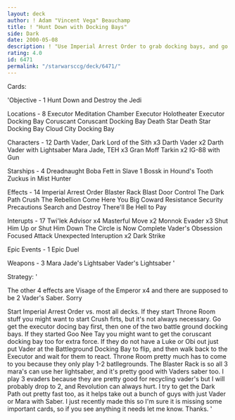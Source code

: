 ```yaml
---
layout: deck
author: ! Adam "Vincent Vega" Beauchamp
title: ! "Hunt Down with Docking Bays"
side: Dark
date: 2000-05-08
description: ! "Use Imperial Arrest Order to grab docking bays, and go for a turn 2-3 flip."
rating: 4.0
id: 6471
permalink: "/starwarsccg/deck/6471/"
---
```

Cards: 

'Objective - 1
Hunt Down and Destroy the Jedi

Locations - 8
Executor Meditation Chamber
Executor Holotheater
Executor Docking Bay
Coruscant
Coruscant Docking Bay
Death Star
Death Star Docking Bay
Cloud City Docking Bay

Characters - 12
Darth Vader, Dark Lord of the Sith x3
Darth Vader x2
Darth Vader with Lightsaber
Mara Jade, TEH x3
Gran Moff Tarkin x2
IG-88 with Gun

Starships - 4
Dreadnaught
Boba Fett in Slave 1
Bossk in Hound's Tooth
Zuckus in Mist Hunter

Effects - 14
Imperial Arrest Order
Blaster Rack
Blast Door Control
The Dark Path
Crush The Rebellion
Come Here You Big Coward
Resistance
Security Precautions
Search and Destroy
There'll Be Hell to Pay

Interupts - 17
Twi'lek Advisor x4
Masterful Move x2
Monnok
Evader x3
Shut Him Up or Shut Him Down
The Circle is Now Complete
Vader's Obsession
Focused Attack
Unexpected Interuption x2
Dark Strike

Epic Events - 1
Epic Duel

Weapons - 3
Mara Jade's Lightsaber
Vader's Lightsaber '

Strategy: '

The other 4 effects are Visage of the Emperor x4 and there are supposed to be 2 Vader's Saber. Sorry



Start Imperial Arrest Order vs. most all decks. If they start Throne Room stuff you might want to start Crush firts, but it's not always necessary. Go get the executor docing bay first, then one of the two battle ground docking bays. If they started Goo Nee Tay you might want to get the coruscant docking bay too for extra force. If they do not have a Luke or Obi out just put Vader at the Battleground Docking Bay to flip, and then walk back to the Executor and wait for them to react. Throne Room pretty much has to come to you because they only play 1-2 batllegrounds. The Blaster Rack is so all 3 mara's can use her lightsaber, and it's pretty good with Vaders saber too. I play 3 evaders because they are pretty good for recycling vader's but I will probably drop to 2, and Revolution can always hurt. I try to get the Dark Path out pretty fast too, as it helps take out a bunch of guys with just Vader or Mara with Saber. I just recently made this so I'm sure it is missing some important cards, so if you see anything it needs let me know. Thanks.	'
